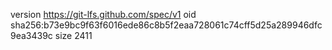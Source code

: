 version https://git-lfs.github.com/spec/v1
oid sha256:b73e9bc9f63f6016ede86c8b5f2eaa728061c74cff5d25a289946dfc9ea3439c
size 2411
